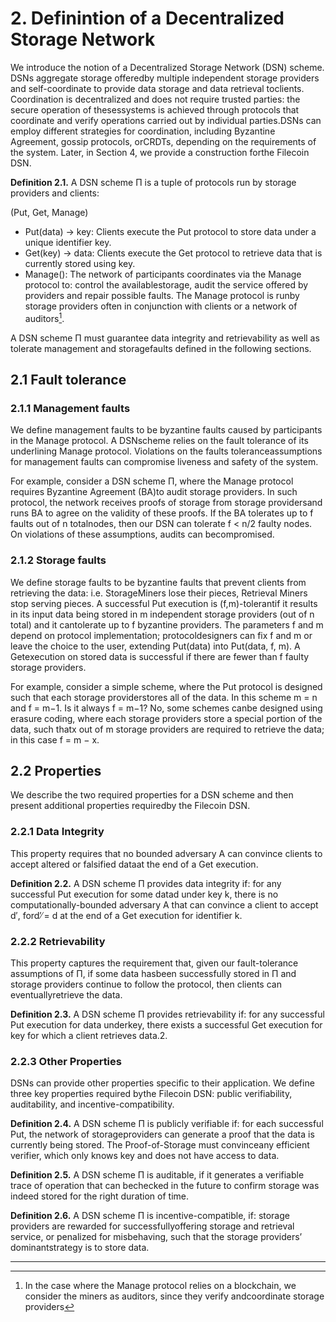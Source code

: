 # 2. Definintion of a Decentralized Storage Network

 We introduce the notion of a Decentralized Storage Network (DSN) scheme. DSNs aggregate storage offeredby multiple independent storage providers and self-coordinate to provide data storage and data retrieval toclients. Coordination is decentralized and does not require trusted parties: the secure operation of thesessystems is achieved through protocols that coordinate and verify operations carried out by individual parties.DSNs can employ different strategies for coordination, including Byzantine Agreement, gossip protocols, orCRDTs, depending on the requirements of the system. Later, in Section 4, we provide a construction forthe Filecoin DSN.

**Definition 2.1.** A DSN scheme Π is a tuple of protocols run by storage providers and clients:

(Put, Get, Manage)

* Put(data) → key: Clients execute the Put protocol to store data under a unique identifier key.
* Get(key) → data: Clients execute the Get protocol to retrieve data that is currently stored using key.
* Manage(): The network of participants coordinates via the Manage protocol to: control the availablestorage, audit the service offered by providers and repair possible faults. The Manage protocol is runby storage providers often in conjunction with clients or a network of auditors[^1].

 A DSN scheme Π must guarantee data integrity and retrievability as well as tolerate management and storagefaults defined in the following sections.

## 2.1 Fault tolerance

### 2.1.1 Management faults

 We define management faults to be byzantine faults caused by participants in the Manage protocol. A DSNscheme relies on the fault tolerance of its underlining Manage protocol. Violations on the faults toleranceassumptions for management faults can compromise liveness and safety of the system.

 For example, consider a DSN scheme Π, where the Manage protocol requires Byzantine Agreement (BA)to audit storage providers. In such protocol, the network receives proofs of storage from storage providersand runs BA to agree on the validity of these proofs. If the BA tolerates up to f faults out of n totalnodes, then our DSN can tolerate f < n/2 faulty nodes. On violations of these assumptions, audits can becompromised.

### 2.1.2 Storage faults

 We define storage faults to be byzantine faults that prevent clients from retrieving the data: i.e. StorageMiners lose their pieces, Retrieval Miners stop serving pieces. A successful Put execution is (f,m)-tolerantif it results in its input data being stored in m independent storage providers (out of n total) and it cantolerate up to f byzantine providers. The parameters f and m depend on protocol implementation; protocoldesigners can fix f and m or leave the choice to the user, extending Put(data) into Put(data, f, m). A Getexecution on stored data is successful if there are fewer than f faulty storage providers.

 For example, consider a simple scheme, where the Put protocol is designed such that each storage providerstores all of the data. In this scheme m = n and f = m−1. Is it always f = m−1? No, some schemes canbe designed using erasure coding, where each storage providers store a special portion of the data, such thatx out of m storage providers are required to retrieve the data; in this case f = m − x.

## 2.2 Properties

We describe the two required properties for a DSN scheme and then present additional properties requiredby the Filecoin DSN.

### 2.2.1 Data Integrity

This property requires that no bounded adversary A can convince clients to accept altered or falsified dataat the end of a Get execution.

**Definition 2.2.** A DSN scheme Π provides data integrity if: for any successful Put execution for some datad under key k, there is no computationally-bounded adversary A that can convince a client to accept d′, ford′ ̸= d at the end of a Get execution for identifier k.

### 2.2.2 Retrievability

This property captures the requirement that, given our fault-tolerance assumptions of Π, if some data hasbeen successfully stored in Π and storage providers continue to follow the protocol, then clients can eventuallyretrieve the data.

**Definition 2.3.** A DSN scheme Π provides retrievability if: for any successful Put execution for data underkey, there exists a successful Get execution for key for which a client retrieves data.2.

### 2.2.3 Other Properties

DSNs can provide other properties specific to their application. We define three key properties required bythe Filecoin DSN: public verifiability, auditability, and incentive-compatibility.

**Definition 2.4.** A DSN scheme Π is publicly verifiable if: for each successful Put, the network of storageproviders can generate a proof that the data is currently being stored. The Proof-of-Storage must convinceany efficient verifier, which only knows key and does not have access to data.

**Definition 2.5.** A DSN scheme Π is auditable, if it generates a verifiable trace of operation that can bechecked in the future to confirm storage was indeed stored for the right duration of time.

**Definition 2.6.** A DSN scheme Π is incentive-compatible, if: storage providers are rewarded for successfullyoffering storage and retrieval service, or penalized for misbehaving, such that the storage providers’ dominantstrategy is to store data.

---

[^1]: In the case where the Manage protocol relies on a blockchain, we consider the miners as auditors, since they verify andcoordinate storage providers
